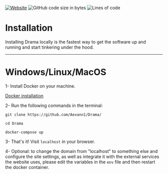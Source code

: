 [![Website](https://img.shields.io/website/https/rdrama.net?down_color=red&down_message=down&up_message=up)](https://www.rdrama.net) ![GitHub code size in bytes](https://img.shields.io/github/languages/code-size/Aevann1/Drama) ![Lines of code](https://img.shields.io/tokei/lines/github/Aevann1/Drama)

# Installation

Installing Drama locally is the fastest way to get the software up and running and start tinkering under the hood.

---

# Windows/Linux/MacOS

1- Install Docker on your machine.

[Docker installation](https://docs.docker.com/get-docker/)

2- Run the following commands in the terminal:

```
git clone https://github.com/Aevann1/Drama/

cd Drama

docker-compose up
```

3- That's it! Visit `localhost` in your browser.

4- Optional: to change the domain from "localhost" to something else and configure the site settings, as well as integrate it with the external services the website uses, please edit the variables in the `env` file and then restart the docker container.